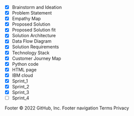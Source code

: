 - [x] Brainstorm and Ideation <br>
- [x] Problem Statement <br>
- [x] Empathy Map <br>
- [x] Proposed Solution <br>
- [x] Proposed Solution fit <br>
- [x] Solution Architecture <br>
- [x] Data Flow Diagram <br>
- [x] Solution Requirements <br>
- [x] Technology Stack <br>
- [x] Customer Journey Map <br>
- [x] Python code <br>
- [x] HTML page <br>
- [x] IBM cloud <br>
- [x] Sprint_1 <br>
- [x] Sprint_2 <br>
- [x] Sprint_3 <br>
- [ ] Sprint_4 <br>

Footer
© 2022 GitHub, Inc.
Footer navigation
Terms
Privacy
